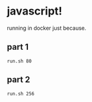 # javascript!

running in docker just because.

## part 1
```
run.sh 80
```

## part 2
```
run.sh 256
```
